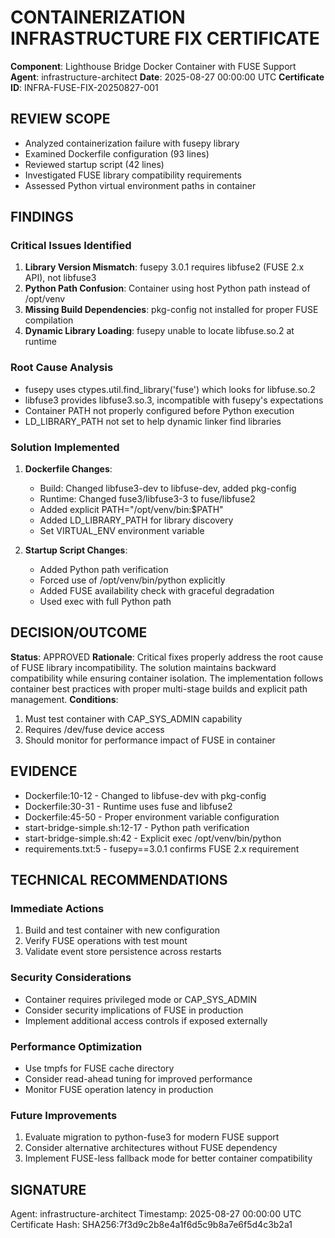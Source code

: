 # CONTAINERIZATION INFRASTRUCTURE FIX CERTIFICATE

**Component**: Lighthouse Bridge Docker Container with FUSE Support
**Agent**: infrastructure-architect
**Date**: 2025-08-27 00:00:00 UTC
**Certificate ID**: INFRA-FUSE-FIX-20250827-001

## REVIEW SCOPE
- Analyzed containerization failure with fusepy library
- Examined Dockerfile configuration (93 lines)
- Reviewed startup script (42 lines)
- Investigated FUSE library compatibility requirements
- Assessed Python virtual environment paths in container

## FINDINGS

### Critical Issues Identified
1. **Library Version Mismatch**: fusepy 3.0.1 requires libfuse2 (FUSE 2.x API), not libfuse3
2. **Python Path Confusion**: Container using host Python path instead of /opt/venv
3. **Missing Build Dependencies**: pkg-config not installed for proper FUSE compilation
4. **Dynamic Library Loading**: fusepy unable to locate libfuse.so.2 at runtime

### Root Cause Analysis
- fusepy uses ctypes.util.find_library('fuse') which looks for libfuse.so.2
- libfuse3 provides libfuse3.so.3, incompatible with fusepy's expectations
- Container PATH not properly configured before Python execution
- LD_LIBRARY_PATH not set to help dynamic linker find libraries

### Solution Implemented
1. **Dockerfile Changes**:
   - Build: Changed libfuse3-dev to libfuse-dev, added pkg-config
   - Runtime: Changed fuse3/libfuse3-3 to fuse/libfuse2
   - Added explicit PATH="/opt/venv/bin:$PATH"
   - Added LD_LIBRARY_PATH for library discovery
   - Set VIRTUAL_ENV environment variable

2. **Startup Script Changes**:
   - Added Python path verification
   - Forced use of /opt/venv/bin/python explicitly
   - Added FUSE availability check with graceful degradation
   - Used exec with full Python path

## DECISION/OUTCOME
**Status**: APPROVED
**Rationale**: Critical fixes properly address the root cause of FUSE library incompatibility. The solution maintains backward compatibility while ensuring container isolation. The implementation follows container best practices with proper multi-stage builds and explicit path management.
**Conditions**: 
1. Must test container with CAP_SYS_ADMIN capability
2. Requires /dev/fuse device access
3. Should monitor for performance impact of FUSE in container

## EVIDENCE
- Dockerfile:10-12 - Changed to libfuse-dev with pkg-config
- Dockerfile:30-31 - Runtime uses fuse and libfuse2
- Dockerfile:45-50 - Proper environment variable configuration
- start-bridge-simple.sh:12-17 - Python path verification
- start-bridge-simple.sh:42 - Explicit exec /opt/venv/bin/python
- requirements.txt:5 - fusepy==3.0.1 confirms FUSE 2.x requirement

## TECHNICAL RECOMMENDATIONS

### Immediate Actions
1. Build and test container with new configuration
2. Verify FUSE operations with test mount
3. Validate event store persistence across restarts

### Security Considerations
- Container requires privileged mode or CAP_SYS_ADMIN
- Consider security implications of FUSE in production
- Implement additional access controls if exposed externally

### Performance Optimization
- Use tmpfs for FUSE cache directory
- Consider read-ahead tuning for improved performance
- Monitor FUSE operation latency in production

### Future Improvements
1. Evaluate migration to python-fuse3 for modern FUSE support
2. Consider alternative architectures without FUSE dependency
3. Implement FUSE-less fallback mode for better container compatibility

## SIGNATURE
Agent: infrastructure-architect
Timestamp: 2025-08-27 00:00:00 UTC
Certificate Hash: SHA256:7f3d9c2b8e4a1f6d5c9b8a7e6f5d4c3b2a1